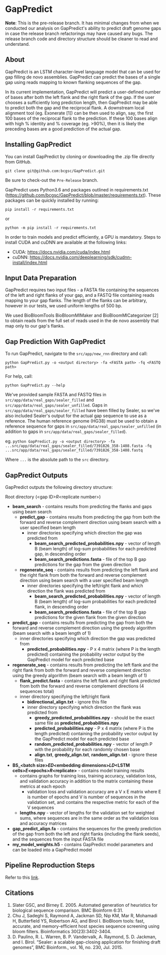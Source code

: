# GapPredict
**Note**: This is the pre-release branch. It has minimal changes from when we conducted our analysis on GapPredict's ability to predict draft genome gaps in case the release branch refactorings may have caused any bugs. The release branch code and directory structure should be cleaner to read and understand.

## About
GapPredict is an LSTM character-level language model that can be used for gap filling de novo assemblies. GapPredict can predict the bases of a single gap using reads mapping to known flanking sequences of the gap. 

In its current implementation, GapPredict will predict a user-defined number of bases after both the left flank and the right flank of the gap. If the user chooses a sufficiently long prediction length, then GapPredict may be able to predict both the gap and the reciprocal flank. A downstream local alignment tool (eg. Exonerate [1]) can be then used to align, say, the first 100 bases of the reciprocal flank to the prediction. If these 100 bases align with high % identity and % coverage (eg. >90%), then it is likely the preceding bases are a good prediction of the actual gap.

## Installing GapPredict
You can install GapPredict by cloning or downloading the .zip file directly from GitHub.

`git clone git@github.com:bcgsc/GapPredict.git`

Be sure to check-out the `Pre-Release` branch.

GapPredict uses Python3.6 and packages outlined in requirements.txt (https://github.com/bcgsc/GapPredict/blob/master/requirements.txt). These packages can be quickly installed by running:

`pip install -r requirements.txt`

or

`python -m pip install -r requirements.txt`

In order to train models and predict efficiently, a GPU is mandatory. Steps to install CUDA and cuDNN are available at the following links:

* CUDA: https://docs.nvidia.com/cuda/index.html
* cuDNN: https://docs.nvidia.com/deeplearning/sdk/cudnn-install/index.html

## Input Data Preparation
GapPredict requires two input files - a FASTA file containing the sequences of the left and right flanks of your gap, and a FASTQ file containing reads mapping to your gap flanks. The length of the flanks can be arbitrary, however in our tests, we used uniform lengths of 500 bp.

We used BioBloomTools BioBloomMIMaker and BioBloomMICategorizer [2] to obtain reads from the full set of reads used in the de novo assembly that map only to our gap's flanks.

## Gap Prediction With GapPredict
To run GapPredict, navigate to the `src/app/new_rnn` directory and call:

`python GapPredict.py -o <output directory> -fa <FASTA path> -fq <FASTQ path>`

For help, call:

`python GapPredict.py --help`

We've provided sample FASTA and FASTQ files in `src/app/data/real_gaps/sealer_filled` and `src/app/data/real_gaps/sealer_unfilled`. Gaps in `src/app/data/real_gaps/sealer_filled` have been filled by Sealer, so we've also included Sealer's output for the actual gap sequence to use as a reference. The human reference genome (HG38) must be used to obtain a reference sequence for gaps in `src/app/data/real_gaps/sealer_unfilled` (in addition to gaps in `src/app/data/real_gaps/sealer_filled`).

eg. `python GapPredict.py -o <output directory> -fa ...src/app/data/real_gaps/sealer_filled/7391826_358-1408.fasta -fq ...src/app/data/real_gaps/sealer_filled/7391826_358-1408.fastq`

Where `...` is the absolute path to the `src` directory.
## GapPredict Outputs
GapPredict outputs the following directory structure:

Root directory (\<gap ID\>_R_\<replicate number\>)
* **beam_search** - contains results from predicting the flanks and gaps using beam search
  * **predict_gap** - contains results from predicting the gap from both the forward and reverse complement direction using beam search with a user specified beam length
    * inner directories specifying which direction the gap was predicted from
      * **beam_search_predicted_probabilities.npy** - vector of length B (beam length) of log-sum probabilities for each predicted gap, in descending order 
      * **beam_search_predictions.fasta** - file of the top B gap predictions for the gap from the given direction
  * **regenerate_seq** - contains results from predicting the left flank and the right flank from both the forward and reverse complement direction using beam search with a user specified beam length
    * inner directories specifying the left/right flank and which direction the flank was predicted from
      * **beam_search_predicted_probabilities.npy** - vector of length B (beam length) of log-sum probabilities for each predicted flank, in descending order 
      * **beam_search_predictions.fasta** - file of the top B gap predictions for the given flank from the given direction
* **predict_gap** - contains results from predicting the gap from both the forward and reverse complement direction using the greedy algorithm (beam search with a beam length of 1)
    * inner directories specifying which direction the gap was predicted from
      * **predicted_probabilities.npy** - P x 4 matrix (where P is the length predicted) containing the probability vector output by the GapPredict model for each predicted base
* **regenerate_seq** - contains results from predicting the left flank and the right flank from both the forward and reverse complement direction using the greedy algorithm (beam search with a beam length of 1)
    * **flank_predict.fasta** - contains the left flank and right flank predicted from both the forward and reverse complement directions (4 sequences total)
    * inner directory specifying the left/right flank
      * **bidirectional_align.txt** - ignore this file
      * inner directory specifying which direction the flank was predicted from
        * **greedy_predicted_probabilities.npy** - should be the exact same file as **predicted_probabilities.npy**
        * **predicted_probabilities.npy** - P x 4 matrix (where P is the length predicted) containing the probability vector output by the GapPredict model for each predicted base
        * **random_predicted_probabilities.npy** - vector of length P with the probability for each randomly chosen base
        * **align.txt**, **greedy_align.txt**, **random_align.txt** - ignore these files
* **BS_\<batch size\>_ED_\<embedding dimensions\>_LD_\<LSTM cells\>_E_\<epochs\>_R_\<replicate\>** - contains model training results
  * contains graphs for training loss, training accuracy, validation loss, and validation accuracy in addition to the matrix containing these metrics at each epoch
    * validation loss and validation accuracy are a V x E matrix where E is number of epochs and V is number of sequences in the validation set, and contains the respective metric for each of the V sequences
  * **lengths.npy** - vector of lengths for the validation set for weighted sums, where sequences are in the same order as the validation loss and accuracy matrices
* **gap_predict_align.fa** - contains the sequences for the greedy prediction of the gap from both the left and right flanks (including the flank seeds), and the sequences from the input FASTA file 
* **my_model_weights.h5** - contains GapPredict model parameters and can be loaded into a GapPredict model

## Pipeline Reproduction Steps
Refer to this [link](https://github.com/bcgsc/GapPredict/tree/Pre-Release/scripts).

## Citations
1.	Slater GSC, and Birney E. 2005. Automated generation of heuristics for biological sequence comparison. BMC Bioinform 6:31. 
2.	Chu J, Sadeghi S, Raymond A, Jackman SD, Nip KM, Mar R, Mohamadi H, Butterfield YS, Robertson AG, and Birol I. BioBloom tools: fast, accurate, and memory-efficient host species sequence screening using bloom filters. Bioinformatics 30(23):3402-3404.
3. D. Paulino, R. L. Warren, B. P. Vandervalk, A. Raymond, S. D. Jackman, and I. Birol. “Sealer: a scalable gap-closing application for finishing draft genomes”, BMC Bioinform., vol. 16, no. 230, Jul. 2015.

